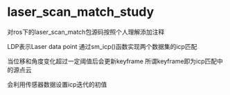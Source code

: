 ﻿# laser_scan_match_study
对ros下的laser_scan_match包源码按照个人理解添加注释

LDP表示Laser data point 
通过sm_icp()函数实现两个数据集的icp匹配

当位移和角度变化超过一定阈值后会更新keyframe
所谓keyframe即为icp匹配中的源点云

会利用传感器数据设置icp迭代的初值
